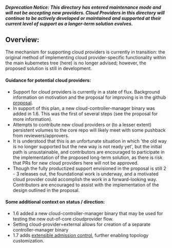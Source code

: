 ##### Deprecation Notice: This directory has entered maintenance mode and will not be accepting new providers. Cloud Providers in this directory will continue to be actively developed or maintained and supported at their current level of support as a longer-term solution evolves. 
 
## Overview: 
The mechanism for supporting cloud providers is currently in transition:  the original method of implementing cloud provider-specific functionality within the main kubernetes tree (here) is no longer advised; however, the proposed solution is still in development.
 
#### Guidance for potential cloud providers: 
* Support for cloud providers is currently in a state of flux. Background information on motivation and the proposal for improving is in the github [proposal](https://github.com/kubernetes/community/blob/master/contributors/design-proposals/cloud-provider-refactoring.md). 
* In support of this plan, a new cloud-controller-manager binary was added in 1.6. This was the first of several steps (see the proposal for more information). 
* Attempts to contribute new cloud providers or (to a lesser extent) persistent volumes to the core repo will likely meet with some pushback from reviewers/approvers. 
* It is understood that this is an unfortunate situation in which 'the old way is no longer supported but the new way is not ready yet', but the initial path is unsustainable, and contributors are encouraged to participate in the implementation of the proposed long-term solution, as there is risk that PRs for new cloud providers here will not be approved. 
* Though the fully productized support envisioned in the proposal is still 2 - 3 releases out, the foundational work is underway, and a motivated cloud provider could accomplish the work in a forward-looking way. Contributors are encouraged to assist with the implementation of the design outlined in the proposal. 
 
#### Some additional context on status / direction: 
* 1.6 added a new cloud-controller-manager binary that may be used for testing the new out-of-core cloudprovider flow.
* Setting cloud-provider=external allows for creation of a separate controller-manager binary
* 1.7 adds [extensible admission control](https://github.com/kubernetes/community/blob/master/contributors/design-proposals/admission_control_extension.md), further enabling topology customization. 
